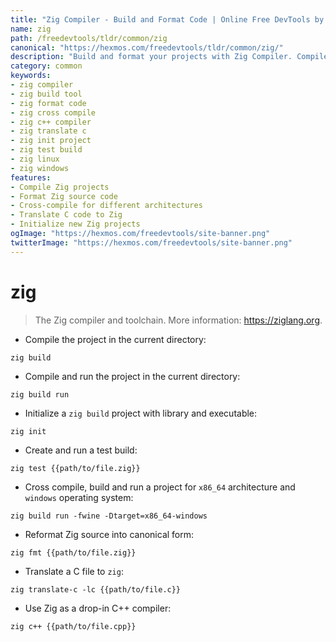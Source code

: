 ```yaml
---
title: "Zig Compiler - Build and Format Code | Online Free DevTools by Hexmos"
name: zig
path: /freedevtools/tldr/common/zig
canonical: "https://hexmos.com/freedevtools/tldr/common/zig/"
description: "Build and format your projects with Zig Compiler. Compile, test, and translate C files to Zig code. Free online tool, no registration required."
category: common
keywords:
- zig compiler
- zig build tool
- zig format code
- zig cross compile
- zig c++ compiler
- zig translate c
- zig init project
- zig test build
- zig linux
- zig windows
features:
- Compile Zig projects
- Format Zig source code
- Cross-compile for different architectures
- Translate C code to Zig
- Initialize new Zig projects
ogImage: "https://hexmos.com/freedevtools/site-banner.png"
twitterImage: "https://hexmos.com/freedevtools/site-banner.png"
---
```


# zig

> The Zig compiler and toolchain.
> More information: <https://ziglang.org>.

- Compile the project in the current directory:

`zig build`

- Compile and run the project in the current directory:

`zig build run`

- Initialize a `zig build` project with library and executable:

`zig init`

- Create and run a test build:

`zig test {{path/to/file.zig}}`

- Cross compile, build and run a project for `x86_64` architecture and `windows` operating system:

`zig build run -fwine -Dtarget=x86_64-windows`

- Reformat Zig source into canonical form:

`zig fmt {{path/to/file.zig}}`

- Translate a C file to `zig`:

`zig translate-c -lc {{path/to/file.c}}`

- Use Zig as a drop-in C++ compiler:

`zig c++ {{path/to/file.cpp}}`
